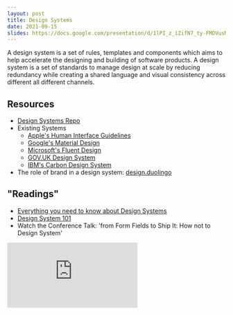```yaml
---
layout: post
title: Design Systems
date: 2021-09-15
slides: https://docs.google.com/presentation/d/1lPI_z_iZifN7_ty-FMDVusNJX2YjUfq-ZPtZXjXUvks/edit?usp=sharing
---
```


A design system is a set of rules, templates and components which aims to help accelerate the designing and building of software products. A design system is a set of standards to manage design at scale by reducing redundancy while creating a shared language and visual consistency across different all different channels.

## Resources
* [Design Systems Repo](https://designsystemsrepo.com/design-systems/)
* Existing Systems
  * [Apple's Human Interface Guidelines](https://developer.apple.com/design/human-interface-guidelines/)
  * [Google's Material Design](https://material.io/design)
  * [Microsoft's Fluent Design](https://www.microsoft.com/design/fluent/#/)
  * [GOV.UK Design System](https://design-system.service.gov.uk)
  * [IBM's Carbon Design System](https://www.carbondesignsystem.com)
* The role of brand in a design system: [design.duolingo](https://design.duolingo.com)

## "Readings"
* [Everything you need to know about Design Systems](https://uxdesign.cc/everything-you-need-to-know-about-design-systems-54b109851969)
* [Design System 101](https://www.nngroup.com/articles/design-systems-101/)
* Watch the Conference Talk: 'from Form Fields to Ship It: How not to Design System'


<!-- 
https://airbnb.design/building-a-visual-language/

* Watch the design system talk
* Generate a design system from a couple sites
  * Define the criteria
  * Design the system
  * Document the system -->


<iframe class="video-embed" src="https://www.youtube.com/embed/q5R9hmpvGUo" title="YouTube video player" frameborder="0" allow="accelerometer; autoplay; clipboard-write; encrypted-media; gyroscope; picture-in-picture" allowfullscreen></iframe>